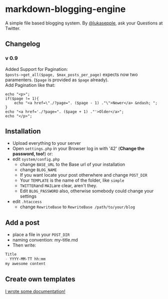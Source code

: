 # markdown-blogging-engine
A simple file based blogging system. By [@lukasepple](http://twitter.com/lukasepple), ask your Questions at Twitter.
## Changelog
### v 0.9  
Added Support for Pagination:  
`$posts->get_all($page, $max_posts_per_page)` expects now two paramenters. (`$page` is provided as `$page` already).  
Add Pagination like that:  
```
echo "<p>";
if($page != 1){
	echo "<a href=\"./?page=". ($page - 1) ."\">Newer</a> &ndash; ";
}
echo "<a href='./?page=". ($page + 1) ."'>Older</a>";
echo "</p>";
```
## Installation
* Upload everything to your server
* Open `settings.php` in your Browser log in with '42' (**Change the password, too!**) or:
* edit `system/config.php`
	* change `BASE_URL` to the Base url of your installation
	* change `BLOG_NAME`
	* If you want locate your post otherwhere and change `POST_DIR`
	* Your `TEMPLATE` is the name of the folder, like `simple`
	* `TWITTER`and `MAIL`are clear, aren't they.
	* Edit `BLOG_PASSWORD` also, otherwise somebody could change your settings
* edit `.htaccess`
	* change `RewriteBase` to `RewriteBase /path/to/your/blog`

## Add a post
* place a file in your `POST_DIR`
* naming convention: my-title.md
* Then write:    

```markdown
Title
- YYYY-MM-TT hh:mm
my awesome content
```

## Create own templates
[I wrote some documentation!](https://github.com/lukasepple/markdown-blogging-engine/wiki)
